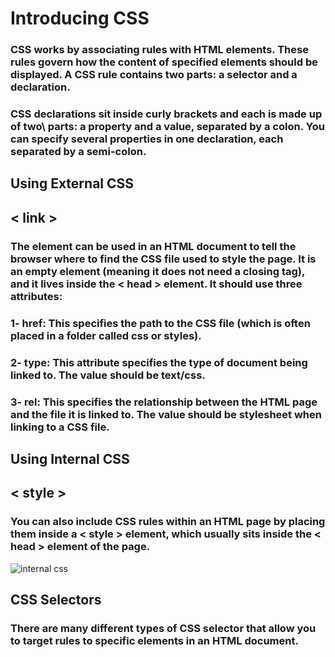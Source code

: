 # Introducing CSS
### CSS works by associating rules with HTML elements. These rules govern how the content of specified elements should be displayed. A CSS rule contains two parts: a selector and a declaration.
### CSS declarations sit inside curly brackets and each is made up of two\ parts: a property and a value, separated by a colon. You can specify several properties in one declaration, each separated by a semi-colon.
## Using External CSS
## < link >
### The <link> element can be used in an HTML document to tell the browser where to find the CSS file used to style the page. It is an empty element (meaning it does not need a closing tag), and it lives inside the < head > element. It should use three attributes:
### 1- href: This specifies the path to the CSS file (which is often placed in a folder called css or styles). 
### 2- type: This attribute specifies the type of document being linked to. The value should be text/css.
### 3- rel: This specifies the relationship between the HTML page and the file it is linked to. The value should be stylesheet when linking to a CSS file.
## Using Internal CSS
## < style >
### You can also include CSS rules within an HTML page by placing them inside a < style > element, which usually sits inside the < head > element of the page. 
![internal css](https://user-images.githubusercontent.com/70091044/92334528-757bd880-f097-11ea-9bb3-5dccc00771fc.PNG)
## CSS Selectors
### There are many different types of CSS selector that allow you to target rules to specific elements in an HTML document. 
